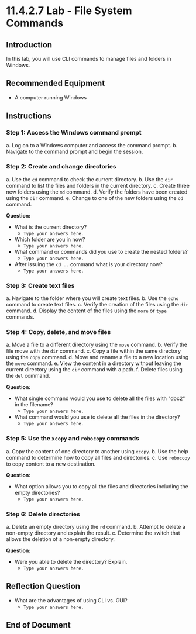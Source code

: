 # 11.4.2.7 Lab - File System Commands

## Introduction
In this lab, you will use CLI commands to manage files and folders in Windows.

## Recommended Equipment
- A computer running Windows

## Instructions

### Step 1: Access the Windows command prompt
a. Log on to a Windows computer and access the command prompt.
b. Navigate to the command prompt and begin the session.

### Step 2: Create and change directories
a. Use the `cd` command to check the current directory.
b. Use the `dir` command to list the files and folders in the current directory.
c. Create three new folders using the `md` command.
d. Verify the folders have been created using the `dir` command.
e. Change to one of the new folders using the `cd` command.

**Question:**
- What is the current directory?
  - `Type your answers here.`
- Which folder are you in now?
  - `Type your answers here.`
- What command or commands did you use to create the nested folders?
  - `Type your answers here.`
- After issuing the `cd ..` command what is your directory now?
  - `Type your answers here.`

### Step 3: Create text files
a. Navigate to the folder where you will create text files.
b. Use the `echo` command to create text files.
c. Verify the creation of the files using the `dir` command.
d. Display the content of the files using the `more` or `type` commands.

### Step 4: Copy, delete, and move files
a. Move a file to a different directory using the `move` command.
b. Verify the file move with the `dir` command.
c. Copy a file within the same directory using the `copy` command.
d. Move and rename a file to a new location using the `move` command.
e. View the content in a directory without leaving the current directory using the `dir` command with a path.
f. Delete files using the `del` command.

**Question:**
- What single command would you use to delete all the files with "doc2" in the filename?
  - `Type your answers here.`
- What command would you use to delete all the files in the directory?
  - `Type your answers here.`

### Step 5: Use the `xcopy` and `robocopy` commands
a. Copy the content of one directory to another using `xcopy`.
b. Use the help command to determine how to copy all files and directories.
c. Use `robocopy` to copy content to a new destination.

**Question:**
- What option allows you to copy all the files and directories including the empty directories?
  - `Type your answers here.`

### Step 6: Delete directories
a. Delete an empty directory using the `rd` command.
b. Attempt to delete a non-empty directory and explain the result.
c. Determine the switch that allows the deletion of a non-empty directory.

**Question:**
- Were you able to delete the directory? Explain.
  - `Type your answers here.`

## Reflection Question
- What are the advantages of using CLI vs. GUI?
  - `Type your answers here.`

## End of Document
